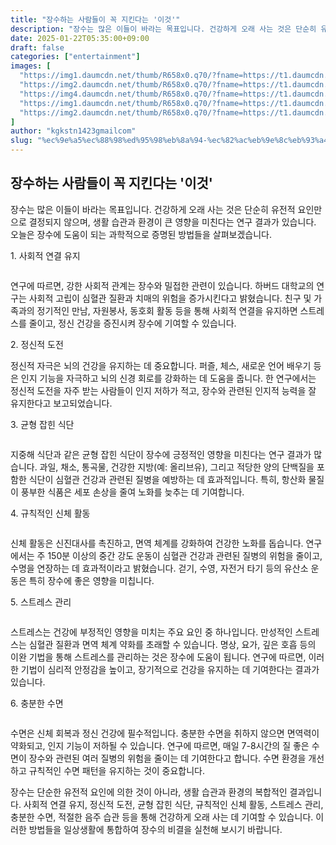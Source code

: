 ```yaml
---
title: "장수하는 사람들이 꼭 지킨다는 '이것'"
description: "장수는 많은 이들이 바라는 목표입니다. 건강하게 오래 사는 것은 단순히 유전적 요인만으로 결정되지 않으며, 생활 습관과 환경이 큰 영향을 미친다는 연구 결과가 있습니다. 오늘은 장수에 도움이 되는 과학적으로 증명된 방법들을 살펴보겠습니다."
date: 2025-01-22T05:35:00+09:00
draft: false
categories: ["entertainment"]
images: [
  "https://img1.daumcdn.net/thumb/R658x0.q70/?fname=https://t1.daumcdn.net/news/202412/07/happiness/20241207144449170paks.webp"
  "https://img2.daumcdn.net/thumb/R658x0.q70/?fname=https://t1.daumcdn.net/news/202412/07/happiness/20241207144449011mgmh.webp"
  "https://img4.daumcdn.net/thumb/R658x0.q70/?fname=https://t1.daumcdn.net/news/202412/07/happiness/20241207144449406urms.jpg"
  "https://img1.daumcdn.net/thumb/R658x0.q70/?fname=https://t1.daumcdn.net/news/202412/07/happiness/20241207144449675zflw.jpg"
  "https://img2.daumcdn.net/thumb/R658x0.q70/?fname=https://t1.daumcdn.net/news/202412/07/happiness/20241207144450000crna.jpg"
]
author: "kgkstn1423gmailcom"
slug: "%ec%9e%a5%ec%88%98%ed%95%98%eb%8a%94-%ec%82%ac%eb%9e%8c%eb%93%a4%ec%9d%b4-%ea%bc%ad-%ec%a7%80%ed%82%a8%eb%8b%a4%eb%8a%94-%ec%9d%b4%ea%b2%83"
---
```


<h2 >장수하는 사람들이 꼭 지킨다는 '이것'</h2> <p>장수는 많은 이들이 바라는 목표입니다. 건강하게 오래 사는 것은 단순히 유전적 요인만으로 결정되지 않으며, 생활 습관과 환경이 큰 영향을 미친다는 연구 결과가 있습니다. 오늘은 장수에 도움이 되는 과학적으로 증명된 방법들을 살펴보겠습니다.</p> <p>1. 사회적 연결 유지</p> <figure ><img src="https://img1.daumcdn.net/thumb/R658x0.q70/?fname=https://t1.daumcdn.net/news/202412/07/happiness/20241207144449170paks.webp" alt=""/></figure> <p>연구에 따르면, 강한 사회적 관계는 장수와 밀접한 관련이 있습니다. 하버드 대학교의 연구는 사회적 고립이 심혈관 질환과 치매의 위험을 증가시킨다고 밝혔습니다. 친구 및 가족과의 정기적인 만남, 자원봉사, 동호회 활동 등을 통해 사회적 연결을 유지하면 스트레스를 줄이고, 정신 건강을 증진시켜 장수에 기여할 수 있습니다.</p> <p>2. 정신적 도전</p> <p>정신적 자극은 뇌의 건강을 유지하는 데 중요합니다. 퍼즐, 체스, 새로운 언어 배우기 등은 인지 기능을 자극하고 뇌의 신경 회로를 강화하는 데 도움을 줍니다. 한 연구에서는 정신적 도전을 자주 받는 사람들이 인지 저하가 적고, 장수와 관련된 인지적 능력을 잘 유지한다고 보고되었습니다.</p> <p>3. 균형 잡힌 식단</p> <figure ><img src="https://img2.daumcdn.net/thumb/R658x0.q70/?fname=https://t1.daumcdn.net/news/202412/07/happiness/20241207144449011mgmh.webp" alt=""/></figure> <p>지중해 식단과 같은 균형 잡힌 식단이 장수에 긍정적인 영향을 미친다는 연구 결과가 많습니다. 과일, 채소, 통곡물, 건강한 지방(예: 올리브유), 그리고 적당한 양의 단백질을 포함한 식단이 심혈관 건강과 관련된 질병을 예방하는 데 효과적입니다. 특히, 항산화 물질이 풍부한 식품은 세포 손상을 줄여 노화를 늦추는 데 기여합니다.</p> <p>4. 규칙적인 신체 활동</p> <figure ><img src="https://img4.daumcdn.net/thumb/R658x0.q70/?fname=https://t1.daumcdn.net/news/202412/07/happiness/20241207144449406urms.jpg" alt=""/></figure> <p>신체 활동은 신진대사를 촉진하고, 면역 체계를 강화하여 건강한 노화를 돕습니다. 연구에서는 주 150분 이상의 중간 강도 운동이 심혈관 건강과 관련된 질병의 위험을 줄이고, 수명을 연장하는 데 효과적이라고 밝혔습니다. 걷기, 수영, 자전거 타기 등의 유산소 운동은 특히 장수에 좋은 영향을 미칩니다.</p> <p>5. 스트레스 관리</p> <figure ><img src="https://img1.daumcdn.net/thumb/R658x0.q70/?fname=https://t1.daumcdn.net/news/202412/07/happiness/20241207144449675zflw.jpg" alt=""/></figure> <p>스트레스는 건강에 부정적인 영향을 미치는 주요 요인 중 하나입니다. 만성적인 스트레스는 심혈관 질환과 면역 체계 약화를 초래할 수 있습니다. 명상, 요가, 깊은 호흡 등의 이완 기법을 통해 스트레스를 관리하는 것은 장수에 도움이 됩니다. 연구에 따르면, 이러한 기법이 심리적 안정감을 높이고, 장기적으로 건강을 유지하는 데 기여한다는 결과가 있습니다.</p> <p>6. 충분한 수면</p> <figure ><img src="https://img2.daumcdn.net/thumb/R658x0.q70/?fname=https://t1.daumcdn.net/news/202412/07/happiness/20241207144450000crna.jpg" alt=""/></figure> <p>수면은 신체 회복과 정신 건강에 필수적입니다. 충분한 수면을 취하지 않으면 면역력이 약화되고, 인지 기능이 저하될 수 있습니다. 연구에 따르면, 매일 7-8시간의 질 좋은 수면이 장수와 관련된 여러 질병의 위험을 줄이는 데 기여한다고 합니다. 수면 환경을 개선하고 규칙적인 수면 패턴을 유지하는 것이 중요합니다.</p> <p>장수는 단순한 유전적 요인에 의한 것이 아니라, 생활 습관과 환경의 복합적인 결과입니다. 사회적 연결 유지, 정신적 도전, 균형 잡힌 식단, 규칙적인 신체 활동, 스트레스 관리, 충분한 수면, 적절한 음주 습관 등을 통해 건강하게 오래 사는 데 기여할 수 있습니다. 이러한 방법들을 일상생활에 통합하여 장수의 비결을 실천해 보시기 바랍니다.</p>